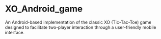 # XO_Android_game

An Android-based implementation of the classic XO (Tic-Tac-Toe) game designed to facilitate two-player interaction through a user-friendly mobile interface.
